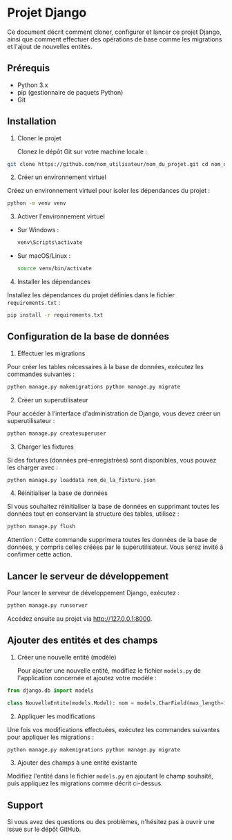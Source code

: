 # Projet Django

Ce document décrit comment cloner, configurer et lancer ce projet Django, ainsi que comment effectuer des opérations de base comme les migrations et l'ajout de nouvelles entités.

## Prérequis

- Python 3.x
- pip (gestionnaire de paquets Python)
- Git

## Installation

1. Cloner le projet

   Clonez le dépôt Git sur votre machine locale :

```bash
git clone https://github.com/nom_utilisateur/nom_du_projet.git cd nom_du_projet
````


2. Créer un environnement virtuel

Créez un environnement virtuel pour isoler les dépendances du projet :

```bash
python -m venv venv
```


3. Activer l'environnement virtuel

- Sur Windows :

  ```bash
  venv\Scripts\activate
  ```

- Sur macOS/Linux :

  ```bash
  source venv/bin/activate
  ```

4. Installer les dépendances

Installez les dépendances du projet définies dans le fichier `requirements.txt` :

```bash
pip install -r requirements.txt
```


## Configuration de la base de données

1. Effectuer les migrations

Pour créer les tables nécessaires à la base de données, exécutez les commandes suivantes :

```bash
python manage.py makemigrations python manage.py migrate
```


2. Créer un superutilisateur

Pour accéder à l’interface d'administration de Django, vous devez créer un superutilisateur :

```bash
python manage.py createsuperuser
```


3. Charger les fixtures

Si des fixtures (données pré-enregistrées) sont disponibles, vous pouvez les charger avec :

```bash
python manage.py loaddata nom_de_la_fixture.json
```

4. Réinitialiser la base de données

Si vous souhaitez réinitialiser la base de données en supprimant toutes les données tout en conservant la structure des tables, utilisez :

```bash
python manage.py flush
```
Attention : Cette commande supprimera toutes les données de la base de données, y compris celles créées par le superutilisateur. Vous serez invité à confirmer cette action.


## Lancer le serveur de développement

Pour lancer le serveur de développement Django, exécutez :

```bash
python manage.py runserver
```


Accédez ensuite au projet via http://127.0.0.1:8000.

## Ajouter des entités et des champs

1. Créer une nouvelle entité (modèle)

   Pour ajouter une nouvelle entité, modifiez le fichier `models.py` de l'application concernée et ajoutez votre modèle :

```py
from django.db import models

class NouvelleEntite(models.Model): nom = models.CharField(max_length=100) description = models.TextField()
```

2. Appliquer les modifications

Une fois vos modifications effectuées, exécutez les commandes suivantes pour appliquer les migrations :

```bash
python manage.py makemigrations python manage.py migrate
```

3. Ajouter des champs à une entité existante

Modifiez l'entité dans le fichier `models.py` en ajoutant le champ souhaité, puis appliquez les migrations comme décrit ci-dessus.

## Support

Si vous avez des questions ou des problèmes, n'hésitez pas à ouvrir une issue sur le dépôt GitHub.